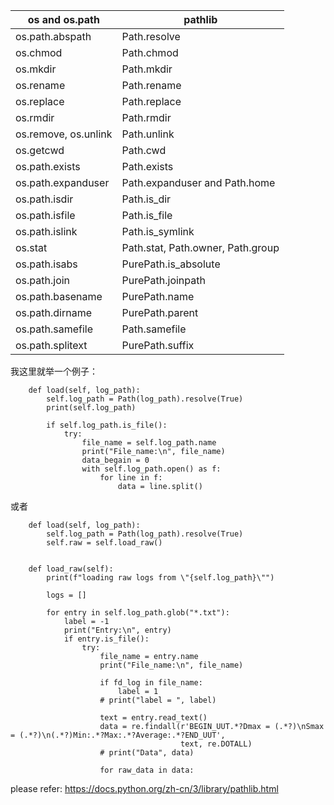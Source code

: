 


|os and os.path |	pathlib |
| -------------| --------- |
|os.path.abspath |	Path.resolve |
|os.chmod |	Path.chmod |
|os.mkdir |	Path.mkdir |
|os.rename |	Path.rename |
|os.replace |	Path.replace |
|os.rmdir |	Path.rmdir |
|os.remove, os.unlink |	Path.unlink |
|os.getcwd |	Path.cwd |
|os.path.exists	 |Path.exists |
|os.path.expanduser	 |Path.expanduser and Path.home |
|os.path.isdir |	Path.is_dir |
|os.path.isfile |	Path.is_file |
|os.path.islink |	Path.is_symlink |
|os.stat |	Path.stat, Path.owner, Path.group |
|os.path.isabs |	PurePath.is_absolute |
|os.path.join |	PurePath.joinpath |
|os.path.basename |	PurePath.name |
|os.path.dirname |	PurePath.parent |
|os.path.samefile |	Path.samefile |
|os.path.splitext |	PurePath.suffix |


我这里就举一个例子：
```
    def load(self, log_path):
        self.log_path = Path(log_path).resolve(True)
        print(self.log_path)

        if self.log_path.is_file():
            try:
                file_name = self.log_path.name
                print("File_name:\n", file_name)
                data_begain = 0
                with self.log_path.open() as f:
                    for line in f:
                        data = line.split()
```

或者

```
    def load(self, log_path):
        self.log_path = Path(log_path).resolve(True)
        self.raw = self.load_raw()


    def load_raw(self):
        print(f"loading raw logs from \"{self.log_path}\"")

        logs = []

        for entry in self.log_path.glob("*.txt"):
            label = -1
            print("Entry:\n", entry)
            if entry.is_file():
                try:
                    file_name = entry.name
                    print("File_name:\n", file_name)

                    if fd_log in file_name:
                        label = 1
                    # print("label = ", label)

                    text = entry.read_text()
                    data = re.findall(r'BEGIN_UUT.*?Dmax = (.*?)\nSmax = (.*?)\n(.*?)Min:.*?Max:.*?Average:.*?END_UUT',
                                      text, re.DOTALL)
                    # print("Data", data)

                    for raw_data in data:
```


please refer:
https://docs.python.org/zh-cn/3/library/pathlib.html
